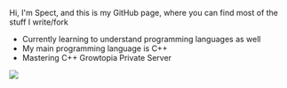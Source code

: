 Hi, I'm Spect, and this is my GitHub page, where you can find most of the stuff I write/fork
- Currently learning to understand programming languages as well
- My main programming language is C++
- Mastering C++ Growtopia Private Server
<p>
  <img src="https://discord.c99.nl/widget/theme-1/926814218601267201.png">
</p>

